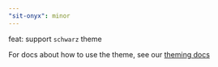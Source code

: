 ```yaml
---
"sit-onyx": minor
---
```


feat: support `schwarz` theme

For docs about how to use the theme, see our [theming docs](https://onyx.schwarz/development/theming.html)
